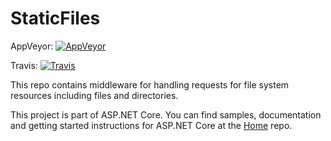 StaticFiles
===========

AppVeyor: [![AppVeyor](https://ci.appveyor.com/api/projects/status/ibwhfogib5key90k/branch/dev?svg=true)](https://ci.appveyor.com/project/aspnetci/StaticFiles/branch/dev)

Travis:   [![Travis](https://travis-ci.org/aspnet/StaticFiles.svg?branch=dev)](https://travis-ci.org/aspnet/StaticFiles)

This repo contains middleware for handling requests for file system resources including files and directories.

This project is part of ASP.NET Core. You can find samples, documentation and getting started instructions for ASP.NET Core at the [Home](https://github.com/aspnet/home) repo.
